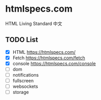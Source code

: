 # htmlspecs.com
HTML Living Standard 中文


## TODO List


- [x] HTML https://htmlspecs.com/
- [x] Fetch https://htmlspecs.com/fetch
- [x] console https://htmlspecs.com/console
- [ ] dom
- [ ] notifications
- [ ] fullscreen
- [ ] websockets
- [ ] storage